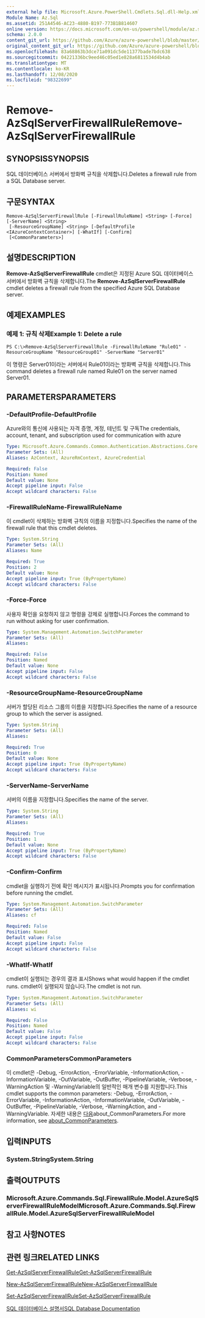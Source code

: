 ```yaml
---
external help file: Microsoft.Azure.PowerShell.Cmdlets.Sql.dll-Help.xml
Module Name: Az.Sql
ms.assetid: 251A4546-AC23-4880-B197-773B1B814607
online version: https://docs.microsoft.com/en-us/powershell/module/az.sql/remove-azsqlserverfirewallrule
schema: 2.0.0
content_git_url: https://github.com/Azure/azure-powershell/blob/master/src/Sql/Sql/help/Remove-AzSqlServerFirewallRule.md
original_content_git_url: https://github.com/Azure/azure-powershell/blob/master/src/Sql/Sql/help/Remove-AzSqlServerFirewallRule.md
ms.openlocfilehash: 83a68863b3dce71a091dc5de11377bade7bdc638
ms.sourcegitcommit: 04221336bc9eed46c05ed1e828a6811534d4b4ab
ms.translationtype: MT
ms.contentlocale: ko-KR
ms.lasthandoff: 12/08/2020
ms.locfileid: "98322699"
---
```

# <span data-ttu-id="66c0f-101">Remove-AzSqlServerFirewallRule</span><span class="sxs-lookup"><span data-stu-id="66c0f-101">Remove-AzSqlServerFirewallRule</span></span>

## <span data-ttu-id="66c0f-102">SYNOPSIS</span><span class="sxs-lookup"><span data-stu-id="66c0f-102">SYNOPSIS</span></span>
<span data-ttu-id="66c0f-103">SQL 데이터베이스 서버에서 방화벽 규칙을 삭제합니다.</span><span class="sxs-lookup"><span data-stu-id="66c0f-103">Deletes a firewall rule from a SQL Database server.</span></span>

## <span data-ttu-id="66c0f-104">구문</span><span class="sxs-lookup"><span data-stu-id="66c0f-104">SYNTAX</span></span>

```
Remove-AzSqlServerFirewallRule [-FirewallRuleName] <String> [-Force] [-ServerName] <String>
 [-ResourceGroupName] <String> [-DefaultProfile <IAzureContextContainer>] [-WhatIf] [-Confirm]
 [<CommonParameters>]
```

## <span data-ttu-id="66c0f-105">설명</span><span class="sxs-lookup"><span data-stu-id="66c0f-105">DESCRIPTION</span></span>
<span data-ttu-id="66c0f-106">**Remove-AzSqlServerFirewallRule** cmdlet은 지정된 Azure SQL 데이터베이스 서버에서 방화벽 규칙을 삭제합니다.</span><span class="sxs-lookup"><span data-stu-id="66c0f-106">The **Remove-AzSqlServerFirewallRule** cmdlet deletes a firewall rule from the specified Azure SQL Database server.</span></span>

## <span data-ttu-id="66c0f-107">예제</span><span class="sxs-lookup"><span data-stu-id="66c0f-107">EXAMPLES</span></span>

### <span data-ttu-id="66c0f-108">예제 1: 규칙 삭제</span><span class="sxs-lookup"><span data-stu-id="66c0f-108">Example 1: Delete a rule</span></span>
```
PS C:\>Remove-AzSqlServerFirewallRule -FirewallRuleName "Rule01" -ResourceGroupName "ResourceGroup01" -ServerName "Server01"
```

<span data-ttu-id="66c0f-109">이 명령은 Server01이라는 서버에서 Rule01이라는 방화벽 규칙을 삭제합니다.</span><span class="sxs-lookup"><span data-stu-id="66c0f-109">This command deletes a firewall rule named Rule01 on the server named Server01.</span></span>

## <span data-ttu-id="66c0f-110">PARAMETERS</span><span class="sxs-lookup"><span data-stu-id="66c0f-110">PARAMETERS</span></span>

### <span data-ttu-id="66c0f-111">-DefaultProfile</span><span class="sxs-lookup"><span data-stu-id="66c0f-111">-DefaultProfile</span></span>
<span data-ttu-id="66c0f-112">Azure와의 통신에 사용되는 자격 증명, 계정, 테넌트 및 구독</span><span class="sxs-lookup"><span data-stu-id="66c0f-112">The credentials, account, tenant, and subscription used for communication with azure</span></span>

```yaml
Type: Microsoft.Azure.Commands.Common.Authentication.Abstractions.Core.IAzureContextContainer
Parameter Sets: (All)
Aliases: AzContext, AzureRmContext, AzureCredential

Required: False
Position: Named
Default value: None
Accept pipeline input: False
Accept wildcard characters: False
```

### <span data-ttu-id="66c0f-113">-FirewallRuleName</span><span class="sxs-lookup"><span data-stu-id="66c0f-113">-FirewallRuleName</span></span>
<span data-ttu-id="66c0f-114">이 cmdlet이 삭제하는 방화벽 규칙의 이름을 지정합니다.</span><span class="sxs-lookup"><span data-stu-id="66c0f-114">Specifies the name of the firewall rule that this cmdlet deletes.</span></span>

```yaml
Type: System.String
Parameter Sets: (All)
Aliases: Name

Required: True
Position: 2
Default value: None
Accept pipeline input: True (ByPropertyName)
Accept wildcard characters: False
```

### <span data-ttu-id="66c0f-115">-Force</span><span class="sxs-lookup"><span data-stu-id="66c0f-115">-Force</span></span>
<span data-ttu-id="66c0f-116">사용자 확인을 요청하지 않고 명령을 강제로 실행합니다.</span><span class="sxs-lookup"><span data-stu-id="66c0f-116">Forces the command to run without asking for user confirmation.</span></span>

```yaml
Type: System.Management.Automation.SwitchParameter
Parameter Sets: (All)
Aliases:

Required: False
Position: Named
Default value: None
Accept pipeline input: False
Accept wildcard characters: False
```

### <span data-ttu-id="66c0f-117">-ResourceGroupName</span><span class="sxs-lookup"><span data-stu-id="66c0f-117">-ResourceGroupName</span></span>
<span data-ttu-id="66c0f-118">서버가 할당된 리소스 그룹의 이름을 지정합니다.</span><span class="sxs-lookup"><span data-stu-id="66c0f-118">Specifies the name of a resource group to which the server is assigned.</span></span>

```yaml
Type: System.String
Parameter Sets: (All)
Aliases:

Required: True
Position: 0
Default value: None
Accept pipeline input: True (ByPropertyName)
Accept wildcard characters: False
```

### <span data-ttu-id="66c0f-119">-ServerName</span><span class="sxs-lookup"><span data-stu-id="66c0f-119">-ServerName</span></span>
<span data-ttu-id="66c0f-120">서버의 이름을 지정합니다.</span><span class="sxs-lookup"><span data-stu-id="66c0f-120">Specifies the name of the server.</span></span>

```yaml
Type: System.String
Parameter Sets: (All)
Aliases:

Required: True
Position: 1
Default value: None
Accept pipeline input: True (ByPropertyName)
Accept wildcard characters: False
```

### <span data-ttu-id="66c0f-121">-Confirm</span><span class="sxs-lookup"><span data-stu-id="66c0f-121">-Confirm</span></span>
<span data-ttu-id="66c0f-122">cmdlet을 실행하기 전에 확인 메시지가 표시됩니다.</span><span class="sxs-lookup"><span data-stu-id="66c0f-122">Prompts you for confirmation before running the cmdlet.</span></span>

```yaml
Type: System.Management.Automation.SwitchParameter
Parameter Sets: (All)
Aliases: cf

Required: False
Position: Named
Default value: False
Accept pipeline input: False
Accept wildcard characters: False
```

### <span data-ttu-id="66c0f-123">-WhatIf</span><span class="sxs-lookup"><span data-stu-id="66c0f-123">-WhatIf</span></span>
<span data-ttu-id="66c0f-124">cmdlet이 실행되는 경우의 결과 표시</span><span class="sxs-lookup"><span data-stu-id="66c0f-124">Shows what would happen if the cmdlet runs.</span></span>
<span data-ttu-id="66c0f-125">cmdlet이 실행되지 않습니다.</span><span class="sxs-lookup"><span data-stu-id="66c0f-125">The cmdlet is not run.</span></span>

```yaml
Type: System.Management.Automation.SwitchParameter
Parameter Sets: (All)
Aliases: wi

Required: False
Position: Named
Default value: False
Accept pipeline input: False
Accept wildcard characters: False
```

### <span data-ttu-id="66c0f-126">CommonParameters</span><span class="sxs-lookup"><span data-stu-id="66c0f-126">CommonParameters</span></span>
<span data-ttu-id="66c0f-127">이 cmdlet은 -Debug, -ErrorAction, -ErrorVariable, -InformationAction, -InformationVariable, -OutVariable, -OutBuffer, -PipelineVariable, -Verbose, -WarningAction 및 -WarningVariable의 일반적인 매개 변수를 지원합니다.</span><span class="sxs-lookup"><span data-stu-id="66c0f-127">This cmdlet supports the common parameters: -Debug, -ErrorAction, -ErrorVariable, -InformationAction, -InformationVariable, -OutVariable, -OutBuffer, -PipelineVariable, -Verbose, -WarningAction, and -WarningVariable.</span></span> <span data-ttu-id="66c0f-128">자세한 내용은 [다음](http://go.microsoft.com/fwlink/?LinkID=113216)about_CommonParameters.</span><span class="sxs-lookup"><span data-stu-id="66c0f-128">For more information, see [about_CommonParameters](http://go.microsoft.com/fwlink/?LinkID=113216).</span></span>

## <span data-ttu-id="66c0f-129">입력</span><span class="sxs-lookup"><span data-stu-id="66c0f-129">INPUTS</span></span>

### <span data-ttu-id="66c0f-130">System.String</span><span class="sxs-lookup"><span data-stu-id="66c0f-130">System.String</span></span>

## <span data-ttu-id="66c0f-131">출력</span><span class="sxs-lookup"><span data-stu-id="66c0f-131">OUTPUTS</span></span>

### <span data-ttu-id="66c0f-132">Microsoft.Azure.Commands.Sql.FirewallRule.Model.AzureSqlServerFirewallRuleModel</span><span class="sxs-lookup"><span data-stu-id="66c0f-132">Microsoft.Azure.Commands.Sql.FirewallRule.Model.AzureSqlServerFirewallRuleModel</span></span>

## <span data-ttu-id="66c0f-133">참고 사항</span><span class="sxs-lookup"><span data-stu-id="66c0f-133">NOTES</span></span>

## <span data-ttu-id="66c0f-134">관련 링크</span><span class="sxs-lookup"><span data-stu-id="66c0f-134">RELATED LINKS</span></span>

[<span data-ttu-id="66c0f-135">Get-AzSqlServerFirewallRule</span><span class="sxs-lookup"><span data-stu-id="66c0f-135">Get-AzSqlServerFirewallRule</span></span>](./Get-AzSqlServerFirewallRule.md)

[<span data-ttu-id="66c0f-136">New-AzSqlServerFirewallRule</span><span class="sxs-lookup"><span data-stu-id="66c0f-136">New-AzSqlServerFirewallRule</span></span>](./New-AzSqlServerFirewallRule.md)

[<span data-ttu-id="66c0f-137">Set-AzSqlServerFirewallRule</span><span class="sxs-lookup"><span data-stu-id="66c0f-137">Set-AzSqlServerFirewallRule</span></span>](./Set-AzSqlServerFirewallRule.md)

[<span data-ttu-id="66c0f-138">SQL 데이터베이스 설명서</span><span class="sxs-lookup"><span data-stu-id="66c0f-138">SQL Database Documentation</span></span>](https://docs.microsoft.com/azure/sql-database/)


